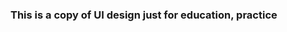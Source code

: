 ### This is a copy of UI design just for education, practice

<!-- Structure of landing page
  body
    header
      top-nav
      banner

    section-infomation

    section-showcase

    section-app

    section-subscribe

    section-details

    section-pricing-plan

    section-companies

    footer

    class
      container : 80vw;
      container-fluid: 100vw;















-->

